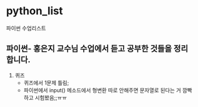 # python_list
파이썬 수업리스트
## 파이썬- 홍은지 교수님 수업에서 듣고 공부한 것들을 정리합니다.

1. 퀴즈
    * 퀴즈에서 1문제 틀림;
    * 파이썬에서 input() 메소드에서 형변환 따로 안해주면 문자열로 된다는 거 깜빡하고 시험봤음;;ㅠㅠ
